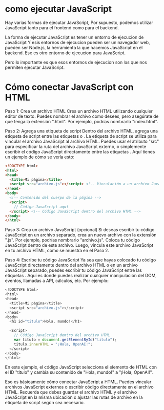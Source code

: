 # como ejecutar JavaScript
Hay varias formas de ejecutar JavaScript, Por supuesto, podemos utilizar JavaScript tanto para el frontend como para el backend.

La forma de ejecutar JavaScript es tener un entorno de ejecucion de JavaScript Y esis entornos de ejecucion pueden ser un navegador web, pueden ser Node.js, la herramienta la que hacemos JavaScript en el backend. Ese es otro entorno de ejecucion para JavaScript.

Pero lo importante es que esos entornos de ejecucion son los que nos permiten ejecutar JavaScript.

# Cómo conectar JavaScript con HTML

Paso 1: Crea un archivo HTML
Crea un archivo HTML utilizando cualquier editor de texto. Puedes nombrar el archivo como desees, pero asegúrate de que tenga la extensión ".html". Por ejemplo, podrías nombrarlo "index.html".

Paso 2: Agrega una etiqueta de script
Dentro del archivo HTML, agrega una etiqueta de script entre las etiquetas <head> o <body>. La etiqueta de script se utiliza para vincular el archivo JavaScript al archivo HTML. Puedes usar el atributo "src" para especificar la ruta del archivo JavaScript externo, o simplemente escribir el código JavaScript directamente entre las etiquetas <script></script>. Aquí tienes un ejemplo de cómo se vería esto:

```html
<!DOCTYPE html>
<html>
<head>
  <title>Mi página</title>
  <script src="archivo.js"></script> <!-- Vinculación a un archivo JavaScript externo -->
</head>
<body>
  <!-- Contenido del cuerpo de la página -->
  <script>
    // Código JavaScript aquí
  </script> <!-- Código JavaScript dentro del archivo HTML -->
</body>
</html>
```

Paso 3: Crea un archivo JavaScript (opcional)
Si deseas escribir tu código JavaScript en un archivo separado, crea un nuevo archivo con la extensión ".js". Por ejemplo, podrías nombrarlo "archivo.js". Coloca tu código JavaScript dentro de este archivo. Luego, vincula este archivo JavaScript en tu archivo HTML, como se muestra en el Paso 2.

Paso 4: Escribe tu código JavaScript
Ya sea que hayas colocado tu código JavaScript directamente dentro del archivo HTML o en un archivo JavaScript separado, puedes escribir tu código JavaScript entre las etiquetas <script></script>. Aquí es donde puedes realizar cualquier manipulación del DOM, eventos, llamadas a API, cálculos, etc. Por ejemplo:

```js
<!DOCTYPE html>
<html>
<head>
  <title>Mi página</title>
  <script src="archivo.js"></script>
</head>
<body>
  <h1 id="titulo">Hola, mundo!</h1>
  
  <script>
    // Código JavaScript dentro del archivo HTML
    var titulo = document.getElementById("titulo");
    titulo.innerHTML = "¡Hola, OpenAI!";
  </script>
</body>
</html>
```

En este ejemplo, el código JavaScript selecciona el elemento de HTML con el ID "titulo" y cambia su contenido de "Hola, mundo!" a "¡Hola, OpenAI!".

Eso es básicamente cómo conectar JavaScript a HTML. Puedes vincular archivos JavaScript externos o escribir código directamente en el archivo HTML. Recuerda que debes guardar el archivo HTML y el archivo JavaScript en la misma ubicación o ajustar las rutas de archivo en la etiqueta de script según sea necesario.